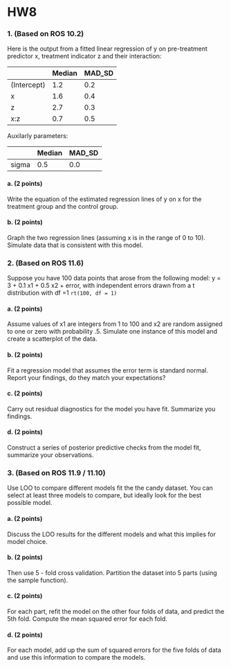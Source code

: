 # HW8

### 1. (Based on ROS 10.2) 
Here is the output from a fitted linear regression of y on pre-treatment predictor x, treatment indicator z and their interaction:

|   |  Median | MAD_SD  |
|---|---|---|
| (Intercept)   | 1.2  | 0.2  |
| x  | 1.6  | 0.4  |
| z  | 2.7  | 0.3  |
| x:z  | 0.7  | 0.5  |

Auxilarly parameters:

|   |  Median | MAD_SD  |
|---|---|---|
| sigma   | 0.5  | 0.0  |

#### a. (2 points)
Write the equation of the estimated regression lines of y on x for the treatment group and the control group.

#### b. (2 points)
Graph the two regression lines (assuming x is in the range of 0 to 10). Simulate data that is consistent with this model.

### 2. (Based on ROS 11.6) 

Suppose you have 100 data points that arose from the following model: y = 3 + 0.1 x1 + 0.5 x2 + error, with independent errors drawn from a t distribution with df =1 `rt(100, df = 1)`

#### a. (2 points)
Assume values of x1 are integers from 1 to 100 and x2 are random assigned to one or zero with probability .5. Simulate one instance of this model and create a scatterplot of the data.

#### b. (2 points)
Fit a regression model that assumes the error term is standard normal. Report your findings, do they match your expectations?

#### c. (2 points)
Carry out residual diagnostics for the model you have fit. Summarize you findings.

#### d. (2 points)
Construct a series of posterior predictive checks from the model fit, summarize your observations.

### 3. (Based on ROS 11.9 / 11.10)

Use LOO to compare different models fit the the candy dataset. You can select at least three models to compare, but ideally look for the best possible model.

#### a. (2 points)
Discuss the LOO results for the different models and what this implies for model choice.

#### b. (2 points)
Then use 5 - fold cross validation. Partition the dataset into 5 parts (using the sample function).

#### c. (2 points)
For each part, refit the model on the other four folds of data, and predict the 5th fold. Compute the mean squared error for each fold.

#### d. (2 points)
For each model, add up the sum of squared errors for the five folds of data and use this information to compare the models.

